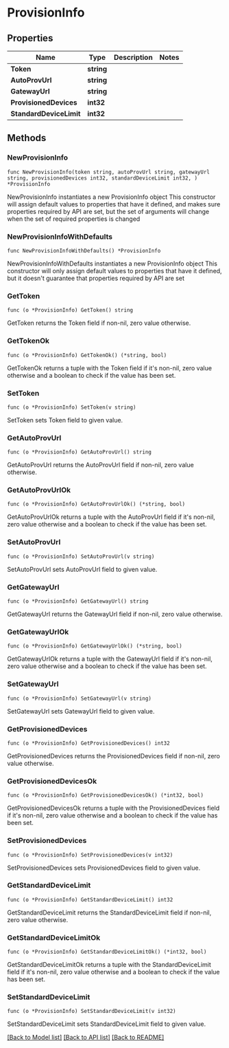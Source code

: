 # ProvisionInfo

## Properties

Name | Type | Description | Notes
------------ | ------------- | ------------- | -------------
**Token** | **string** |  | 
**AutoProvUrl** | **string** |  | 
**GatewayUrl** | **string** |  | 
**ProvisionedDevices** | **int32** |  | 
**StandardDeviceLimit** | **int32** |  | 

## Methods

### NewProvisionInfo

`func NewProvisionInfo(token string, autoProvUrl string, gatewayUrl string, provisionedDevices int32, standardDeviceLimit int32, ) *ProvisionInfo`

NewProvisionInfo instantiates a new ProvisionInfo object
This constructor will assign default values to properties that have it defined,
and makes sure properties required by API are set, but the set of arguments
will change when the set of required properties is changed

### NewProvisionInfoWithDefaults

`func NewProvisionInfoWithDefaults() *ProvisionInfo`

NewProvisionInfoWithDefaults instantiates a new ProvisionInfo object
This constructor will only assign default values to properties that have it defined,
but it doesn't guarantee that properties required by API are set

### GetToken

`func (o *ProvisionInfo) GetToken() string`

GetToken returns the Token field if non-nil, zero value otherwise.

### GetTokenOk

`func (o *ProvisionInfo) GetTokenOk() (*string, bool)`

GetTokenOk returns a tuple with the Token field if it's non-nil, zero value otherwise
and a boolean to check if the value has been set.

### SetToken

`func (o *ProvisionInfo) SetToken(v string)`

SetToken sets Token field to given value.


### GetAutoProvUrl

`func (o *ProvisionInfo) GetAutoProvUrl() string`

GetAutoProvUrl returns the AutoProvUrl field if non-nil, zero value otherwise.

### GetAutoProvUrlOk

`func (o *ProvisionInfo) GetAutoProvUrlOk() (*string, bool)`

GetAutoProvUrlOk returns a tuple with the AutoProvUrl field if it's non-nil, zero value otherwise
and a boolean to check if the value has been set.

### SetAutoProvUrl

`func (o *ProvisionInfo) SetAutoProvUrl(v string)`

SetAutoProvUrl sets AutoProvUrl field to given value.


### GetGatewayUrl

`func (o *ProvisionInfo) GetGatewayUrl() string`

GetGatewayUrl returns the GatewayUrl field if non-nil, zero value otherwise.

### GetGatewayUrlOk

`func (o *ProvisionInfo) GetGatewayUrlOk() (*string, bool)`

GetGatewayUrlOk returns a tuple with the GatewayUrl field if it's non-nil, zero value otherwise
and a boolean to check if the value has been set.

### SetGatewayUrl

`func (o *ProvisionInfo) SetGatewayUrl(v string)`

SetGatewayUrl sets GatewayUrl field to given value.


### GetProvisionedDevices

`func (o *ProvisionInfo) GetProvisionedDevices() int32`

GetProvisionedDevices returns the ProvisionedDevices field if non-nil, zero value otherwise.

### GetProvisionedDevicesOk

`func (o *ProvisionInfo) GetProvisionedDevicesOk() (*int32, bool)`

GetProvisionedDevicesOk returns a tuple with the ProvisionedDevices field if it's non-nil, zero value otherwise
and a boolean to check if the value has been set.

### SetProvisionedDevices

`func (o *ProvisionInfo) SetProvisionedDevices(v int32)`

SetProvisionedDevices sets ProvisionedDevices field to given value.


### GetStandardDeviceLimit

`func (o *ProvisionInfo) GetStandardDeviceLimit() int32`

GetStandardDeviceLimit returns the StandardDeviceLimit field if non-nil, zero value otherwise.

### GetStandardDeviceLimitOk

`func (o *ProvisionInfo) GetStandardDeviceLimitOk() (*int32, bool)`

GetStandardDeviceLimitOk returns a tuple with the StandardDeviceLimit field if it's non-nil, zero value otherwise
and a boolean to check if the value has been set.

### SetStandardDeviceLimit

`func (o *ProvisionInfo) SetStandardDeviceLimit(v int32)`

SetStandardDeviceLimit sets StandardDeviceLimit field to given value.



[[Back to Model list]](../README.md#documentation-for-models) [[Back to API list]](../README.md#documentation-for-api-endpoints) [[Back to README]](../README.md)


